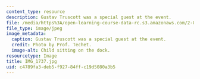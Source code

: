 ```yaml
---
content_type: resource
description: Gustav Truscott was a special guest at the event.
file: /media/https%3A/open-learning-course-data-rc.s3.amazonaws.com/2-011-introduction-to-ocean-science-and-engineering-spring-2006/c4789fa3deb5f92784ffc19d5080a3b5_IMG_1737.jpg
file_type: image/jpeg
image_metadata:
  caption: Gustav Truscott was a special guest at the event.
  credit: Photo by Prof. Techet.
  image-alt: Child sitting on the dock.
resourcetype: Image
title: IMG_1737.jpg
uid: c4789fa3-deb5-f927-84ff-c19d5080a3b5
---
```

